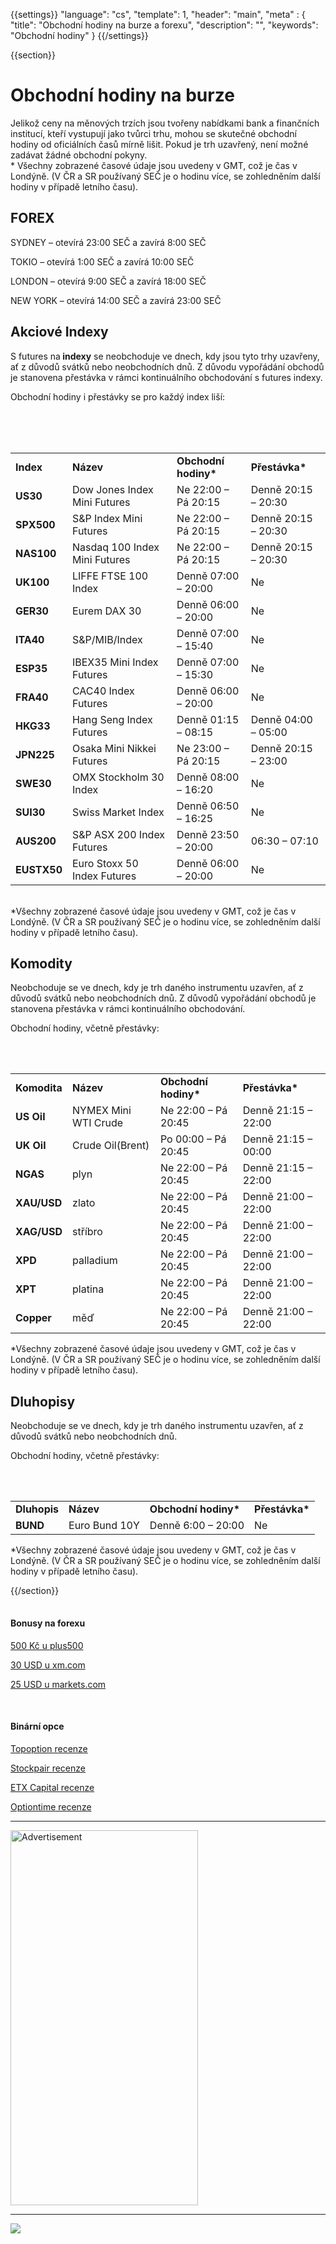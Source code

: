 {{settings}}
  "language": "cs",
  "template": 1,
  "header": "main",
  "meta" : {
    "title": "Obchodní hodiny na burze a forexu",
    "description": "",
    "keywords": "Obchodní hodiny"
  }
{{/settings}}

<div class="row">
<div class="col-md-9" role="main" markdown="1">

{{section}}

<div>
<h1>Obchodní hodiny na burze</h1>
Jelikož ceny na měnových trzích jsou tvořeny nabídkami bank a finančních institucí, kteří vystupují jako tvůrci trhu, mohou se skutečné obchodní hodiny od oficiálních časů mírně lišit. Pokud je trh uzavřený, není možné zadávat žádné obchodní pokyny.
<div>
<div>* Všechny zobrazené časové údaje jsou uvedeny v GMT, což je čas v Londýně. (V ČR a SR používaný SEČ je o hodinu více, se zohledněním další hodiny v případě letního času).</div>

<h2>FOREX</h2>
 
<div markdown="1">
SYDNEY – otevírá 23:00 SEČ a zavírá 8:00 SEČ

TOKIO – otevírá 1:00 SEČ a zavírá 10:00 SEČ

LONDON – otevírá 9:00 SEČ a zavírá 18:00 SEČ

NEW YORK – otevírá 14:00 SEČ a zavírá 23:00 SEČ

</div>


<h2>Akciové Indexy</h2>
</div>
</div>
<div id="panes_oinfo_ohod_II">
<div>

S futures na<strong> indexy</strong> se neobchoduje ve dnech, kdy jsou tyto trhy uzavřeny, ať z důvodů svátků nebo neobchodních dnů. Z důvodu vypořádání obchodů je stanovena přestávka v rámci kontinuálního obchodování s futures indexy.

Obchodní hodiny i přestávky se pro každý index liší:

<br><br>
<br>

<div class="table-responsive">
<table class="table" cellspacing="0" cellpadding="0"><colgroup> <col /> <col /> <col /> <col /></colgroup>
<tbody>
<tr>
<td><strong>Index</strong></td>
<td><strong>Název</strong></td>
<td><strong>Obchodní hodiny*</strong></td>
<td><strong>Přestávka*</strong></td>
</tr>
<tr>
<td><strong>US30</strong></td>
<td>Dow Jones Index Mini Futures</td>
<td>Ne 22:00 – Pá 20:15</td>
<td>Denně 20:15 – 20:30</td>
</tr>
<tr>
<td><strong>SPX500</strong></td>
<td>S&amp;P Index Mini Futures</td>
<td>Ne 22:00 – Pá 20:15</td>
<td>Denně 20:15 – 20:30</td>
</tr>
<tr>
<td><strong>NAS100</strong></td>
<td>Nasdaq 100 Index Mini Futures</td>
<td>Ne 22:00 – Pá 20:15</td>
<td>Denně 20:15 – 20:30</td>
</tr>
<tr>
<td><strong>UK100</strong></td>
<td>LIFFE FTSE 100 Index</td>
<td>Denně 07:00 – 20:00</td>
<td>Ne</td>
</tr>
<tr>
<td><strong>GER30</strong></td>
<td>Eurem DAX 30</td>
<td>Denně 06:00 – 20:00</td>
<td>Ne</td>
</tr>
<tr>
<td><strong>ITA40</strong></td>
<td>S&amp;P/MIB/Index</td>
<td>Denně 07:00 – 15:40</td>
<td>Ne</td>
</tr>
<tr>
<td><strong>ESP35</strong></td>
<td>IBEX35 Mini Index Futures</td>
<td>Denně 07:00 – 15:30</td>
<td>Ne</td>
</tr>
<tr>
<td><strong>FRA40</strong></td>
<td>CAC40 Index Futures</td>
<td>Denně 06:00 – 20:00</td>
<td>Ne</td>
</tr>
<tr>
<td><strong>HKG33</strong></td>
<td>Hang Seng Index Futures</td>
<td>Denně 01:15 – 08:15</td>
<td>Denně 04:00 – 05:00</td>
</tr>
<tr>
<td><strong>JPN225</strong></td>
<td>Osaka Mini Nikkei Futures</td>
<td>Ne 23:00 – Pá 20:15</td>
<td>Denně 20:15 – 23:00</td>
</tr>
<tr>
<td><strong>SWE30</strong></td>
<td>OMX Stockholm 30 Index</td>
<td>Denně 08:00 – 16:20</td>
<td>Ne</td>
</tr>
<tr>
<td><strong>SUI30</strong></td>
<td>Swiss Market Index</td>
<td>Denně 06:50 – 16:25</td>
<td>Ne</td>
</tr>
<tr>
<td><strong>AUS200</strong></td>
<td>S&amp;P ASX 200 Index Futures</td>
<td>Denně 23:50 – 20:00</td>
<td>06:30 – 07:10</td>
</tr>
<tr>
<td><strong>EUSTX50</strong></td>
<td>Euro Stoxx 50 Index Futures</td>
<td>Denně 06:00 – 20:00</td>
<td>Ne</td>
</tr>
</tbody>
</table>
&nbsp;

</div>
<div>
<div>*Všechny zobrazené časové údaje jsou uvedeny v GMT, což je čas v Londýně. (V ČR a SR používaný SEČ je o hodinu více, se zohledněním další hodiny v případě letního času).</div>
<h2>Komodity</h2>
</div>
</div>
</div>
<div id="panes_oinfo_ohod_III">
<div>

Neobchoduje se ve dnech, kdy je trh daného instrumentu uzavřen, ať z důvodů svátků nebo neobchodních dnů. Z důvodů vypořádání obchodů je stanovena přestávka v rámci kontinuálního obchodování.

Obchodní hodiny, včetně přestávky:

<br><br>


<div class="table-responsive">
<table class="table" cellspacing="0" cellpadding="0"><colgroup> <col /> <col /> <col /> <col /></colgroup>
<tbody>
<tr>
<td><strong>Komodita</strong></td>
<td><strong>Název</strong></td>
<td><strong>Obchodní hodiny*</strong></td>
<td><strong>Přestávka*</strong></td>
</tr>
<tr>
<td><strong>US Oil</strong></td>
<td>NYMEX Mini WTI Crude</td>
<td>Ne 22:00 – Pá 20:45</td>
<td>Denně 21:15 – 22:00</td>
</tr>
<tr>
<td><strong>UK Oil</strong></td>
<td>Crude Oil(Brent)</td>
<td>Po 00:00 – Pá 20:45</td>
<td>Denně 21:15 – 00:00</td>
</tr>
<tr>
<td><strong>NGAS</strong></td>
<td>plyn</td>
<td>Ne 22:00 – Pá 20:45</td>
<td>Denně 21:15 – 22:00</td>
</tr>
<tr>
<td><strong>XAU/USD</strong></td>
<td>zlato</td>
<td>Ne 22:00 – Pá 20:45</td>
<td>Denně 21:00 – 22:00</td>
</tr>
<tr>
<td><strong>XAG/USD</strong></td>
<td>stříbro</td>
<td>Ne 22:00 – Pá 20:45</td>
<td>Denně 21:00 – 22:00</td>
</tr>
<tr>
<td><strong>XPD</strong></td>
<td>palladium</td>
<td>Ne 22:00 – Pá 20:45</td>
<td>Denně 21:00 – 22:00</td>
</tr>
<tr>
<td><strong>XPT</strong></td>
<td>platina</td>
<td>Ne 22:00 – Pá 20:45</td>
<td>Denně 21:00 – 22:00</td>
</tr>
<tr>
<td><strong>Copper</strong></td>
<td>měď</td>
<td>Ne 22:00 – Pá 20:45</td>
<td>Denně 21:00 – 22:00</td>
</tr>
</tbody>
</table>
</div>
<div>*Všechny zobrazené časové údaje jsou uvedeny v GMT, což je čas v Londýně. (V ČR a SR používaný SEČ je o hodinu více, se zohledněním další hodiny v případě letního času).</div>
<div></div>
<h2>Dluhopisy</h2>
</div>
</div>
<div id="panes_oinfo_ohod_IV">
<div>

Neobchoduje se ve dnech, kdy je trh daného instrumentu uzavřen, ať z důvodů svátků nebo neobchodních dnů.

Obchodní hodiny, včetně přestávky:

<br><br>

<div class="table-responsive">
<table class="table" cellspacing="0" cellpadding="0"><colgroup> <col /> <col /> <col /> <col /></colgroup>
<tbody>
<tr>
<td><strong>Dluhopis</strong></td>
<td><strong>Název</strong></td>
<td><strong>Obchodní hodiny*</strong></td>
<td><strong>Přestávka*</strong></td>
</tr>
<tr>
<td><strong>BUND</strong></td>
<td>Euro Bund 10Y</td>
<td>Denně 6:00 – 20:00</td>
<td>Ne</td>
</tr>
</tbody>
</table>
*Všechny zobrazené časové údaje jsou uvedeny v GMT, což je čas v Londýně. (V ČR a SR používaný SEČ je o hodinu více, se zohledněním další hodiny v případě letního času).

</div>
</div>
</div>

{{/section}}
</div>
<div class="col-md-3" markdown="1">
<div class="well" markdown="1" style="margin-top: 2.5em">

#### Bonusy na forexu

[500 Kč u plus500](http://www.forexsrovnavac.cz/plus500 "plus500")

[30 USD u xm.com](http://www.forexsrovnavac.cz/xm-xemarkets-com "XM.com")

[25 USD u markets.com](http://www.forexsrovnavac.cz/markets-com-recenze "markets.com")

<br>

#### Binární opce

[Topoption recenze](http://www.forexsrovnavac.cz/topoption "TopOption recenze")

[Stockpair recenze](http://www.forexsrovnavac.cz/stockpair "Stockapair recenze")

[ETX Capital recenze](http://www.forexsrovnavac.cz/etx-capital-zkusenosti "ETX Capital recenze")

[Optiontime recenze](http://www.forexsrovnavac.cz/optiontime "OptionTime recenze")


</div>


- - -

<SCRIPT language='JavaScript1.1' SRC="https://ad.doubleclick.net/ddm/adj/N8017.2070109FOREXSROVNAVAC.CZ/B9072665.122768029;sz=300x600;ord={{@timestamp}}?"></SCRIPT><NOSCRIPT><A HREF="https://ad.doubleclick.net/ddm/jump/N8017.2070109FOREXSROVNAVAC.CZ/B9072665.122768029;sz=300x600;ord={{@timestamp}}?"><IMG SRC="https://ad.doubleclick.net/ddm/ad/N8017.2070109FOREXSROVNAVAC.CZ/B9072665.122768029;sz=300x600;ord={{@timestamp}}?" BORDER=0 WIDTH=300 HEIGHT=600 ALT="Advertisement"></A></NOSCRIPT>

- - -

<a href="http://blog.forexsrovnavac.cz/plus500cz"  target="_blank">
 <img src="http://blog.forexsrovnavac.cz/wp-content/uploads/2014/10/informace.png" width="" height=""/>
</a>

</div>
</div>
